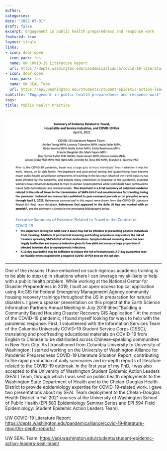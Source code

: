 ```yaml
---
author:
categories:
date: "2022-07-01"
draft: false
excerpt: Engagement in public health preparedness and response work
featured: true
layout: single
links:
- icon: door-open
  icon_pack: fas
  name: UW COVID-19 Literature Report
  url: https://depts.washington.edu/pandemicalliance/covid-19-literature-report/in-depth-reports/
- icon: door-open
  icon_pack: fas
  name: UW SEAL Team
  url: https://epi.washington.edu/students/student-epidemic-action-leaders-seal-team/
subtitle: "Engagement in public health preparedness and response work"
tags:
title: Public Health Practice
---
```


![COVID-19 Report](featured.png)

---

One of the reasons I have embarked on such rigorous academic training is to be able to step up in situations where I can leverage my skillsets to help with a public health problem. While working at the National Center for Disaster Preparedness in 2019, I built an open-access topical application using ArcGIS for Federal Emergency Management Agency community housing recovery trainings throughout the US in preparation for natural disasters. I gave a speaker presentation on this project at the Earth Science Information Partners Annual Meeting in July 2019 titled “Building a Community Based Housing Disaster Recovery GIS Application.” At the onset of the COVID-19 pandemic, I found myself looking for ways to help with the pandemic response. First, I volunteered with the Information Services Team of the Columbia University COVID-19 Student Service Corps (CSSC), translating and proofreading educational materials on COVID-19 from English to Chinese to be distributed across Chinese-speaking communities in New York City. As I transitioned from Columbia University to University of Washington, I started working on the University of Washington Alliance for Pandemic Preparedness COVID-19 Literature Situation Report, contributing to the rapid production of daily summaries and in-depth reports of literature related to the COVID-19 outbreak. In the first year of my PhD, I was also accepted to the University of Washington Student Epidemic Action Leaders (SEAL) Team, through which I was sent on public health deployments to the Washington State Department of Health and to the Chelan-Douglas Health District to provide epidemiology expertise for COVID-19-related work. I gave two presentations about my SEAL Team deployment to the Chelan-Douglas Health District in Fall 2021 courses at the University of Washington School of Public Health (EPI 583 Epidemiology Seminar Series and EPI 594 Field Epidemiology: Student Epidemic Action Leaders Team).

UW COVID-19 Literature Report: https://depts.washington.edu/pandemicalliance/covid-19-literature-report/in-depth-reports/

UW SEAL Team: https://epi.washington.edu/students/student-epidemic-action-leaders-seal-team/